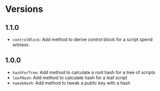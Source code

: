 # Versions

## 1.1.0

- `controlBlock`: Add method to derive control block for a script spend witness

## 1.0.0

- `hashForTree`: Add method to calculate a root hash for a tree of scripts
- `leafHash`: Add method to calculate hash for a leaf script
- `tweakHash`: Add method to tweak a public key with a hash
